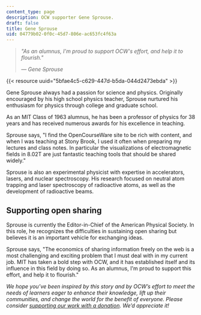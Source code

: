 ```yaml
---
content_type: page
description: OCW supporter Gene Sprouse.
draft: false
title: Gene Sprouse
uid: 04779b02-0f0c-45d7-806e-ac653fc4f63a
---
```

> *"As an alumnus, I'm proud to support OCW's effort, and help it to flourish."*
> 
> *— Gene Sprouse*

{{< resource uuid="5bfae4c5-c629-447d-b5da-044d2473ebda" >}}

Gene Sprouse always had a passion for science and physics. Originally encouraged by his high school physics teacher, Sprouse nurtured his enthusiasm for physics through college and graduate school.

As an MIT Class of 1963 alumnus, he has been a professor of physics for 38 years and has received numerous awards for his excellence in teaching.

Sprouse says, "I find the OpenCourseWare site to be rich with content, and when I was teaching at Stony Brook, I used it often when preparing my lectures and class notes. In particular the visualizations of electromagnetic fields in 8.02T are just fantastic teaching tools that should be shared widely."

Sprouse is also an experimental physicist with expertise in accelerators, lasers, and nuclear spectroscopy. His research focused on neutral atom trapping and laser spectroscopy of radioactive atoms, as well as the development of radioactive beams.

## Supporting open sharing

Sprouse is currently the Editor-in-Chief of the American Physical Society. In this role, he recognizes the difficulties in sustaining open sharing but believes it is an important vehicle for exchanging ideas.

Sprouse says, "The economics of sharing information freely on the web is a most challenging and exciting problem that I must deal with in my current job. MIT has taken a bold step with OCW, and it has established itself and its influence in this field by doing so. As an alumnus, I'm proud to support this effort, and help it to flourish."

*We hope you’ve been inspired by this story and by OCW’s effort to meet the needs of learners eager to enhance their knowledge, lift up their communities, and change the world for the benefit of everyone. Please consider* [*supporting our work with a donation*](https://giving.mit.edu/give/to/ocw/?utm_source=site&utm_medium=ocwstories&utm_campaign=donate&utm_content=sprouse)*. We’d appreciate it!*
